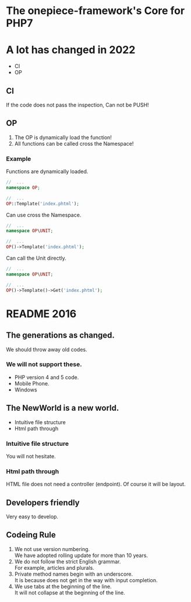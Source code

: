 The onepiece-framework's Core for PHP7
===

# A lot has changed in 2022

 * CI
 * OP

## CI

 If the code does not pass the inspection, Can not be PUSH!

## OP

 1. The OP is dynamically load the function!
 2. All functions can be called cross the Namespace!

### Example

 Functions are dynamically loaded.

```php
//	...
namespace OP;

//	...
OP::Template('index.phtml');
```

 Can use cross the Namespace.

```php
//	...
namespace OP\UNIT;

//	...
OP()->Template('index.phtml');
```

 Can call the Unit directly.

```php
//	...
namespace OP\UNIT;

//	...
OP()->Template()->Get('index.phtml');
```

# README 2016

## The generations as changed.

 We should throw away old codes.

### We will not support these.

 * PHP version 4 and 5 code.
 * Mobile Phone.
 * Windows

## The NewWorld is a new world.

 * Intuitive file structure
 * Html path through

### Intuitive file structure

 You will not hesitate.

### Html path through

 HTML file does not need a controller (endpoint).
 Of course it will be layout.

## Developers friendly

 Very easy to develop.

## Codeing Rule

 1. We not use version numbering.<br/>
    We have adopted rolling update for more than 10 years.
 1. We do not follow the strict English grammar.<br/>
    For example, articles and plurals.
 1. Private method names begin with an underscore.<br/>
    It is because does not get in the way with input completion.
 1. We use tabs at the beginning of the line.<br/>
    It will not collapse at the beginning of the line.
